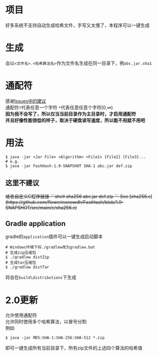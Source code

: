 # 项目
好多系统不支持自动生成哈希文件，手写又太慢了，本程序可以一键生成

# 生成
会以`<文件名>.<哈希算法名>`作为文件名生成在同一目录下，例`abc.jar.sha1`

# 通配符
感谢[Issues中的建议](https://github.com/flowerinsnowdh/FastHash/issues/1)  
通配符`?`代表任意一个字符 `*`代表任意任意个字符[0,∞)  
<strong>因为我不会写了，所以仅当当前目录作为主目录时，才启用通配符  
并且好像性能很低的样子，取决于硬盘读写速度，所以能不用就不用吧</strong>

# 用法
```shell
$ java -jar <Jar File> <Algorithm> <File1> [File2] [File3]...
# e.g.
$ java -jar FashHash-1.0-SNAPSHOT SHA-1 abc.jar def.zip
```

## 这里不建议
<del>
或者自定义C程序链接
```shell
sha256 abc.jar def.zip
```
See [sha256.c](https://github.com/flowerinsnowdh/FastHash/blob/1.0-SNAPSHOT/src/main/c/sha256.c)
</del>

## Gradle application
gradle的`application`插件可以一键生成启动脚本
```shell
# Windows环境下将./gradlew改为gradlew.bat
# 生成zip压缩包
$ ./gradlew distZip
# 生成tar压缩包
$ ./gradlew distTar
```
将会在`build\distributions`下生成

# 2.0更新
允许使用通配符  
允许同时使用多个哈希算法，以冒号分割  
例如
```shell
$ java -jar MD5:SHA-1:SHA-256:SHA-512 *.zip
```
即可一键生成所有当前目录下，所有zip文件的上述四个算法的哈希值